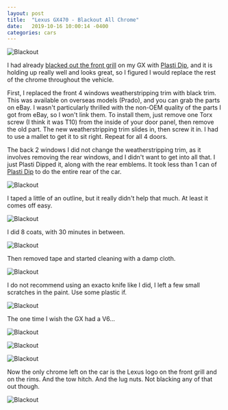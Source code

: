 ```yaml
---
layout: post
title:  "Lexus GX470 - Blackout All Chrome"
date:   2019-10-16 10:00:14 -0400
categories: cars
---
```


![Blackout](/images/blackout/10.jpg)

I had already [blacked out the front grill](https://rskelton.com/Plasti-Dip-GX470-Grill/) on my GX with [Plasti Dip](https://amzn.to/2H7U2dj), and it is holding up really well and looks great, so I figured I would replace the rest of the chrome throughout the vehicle.

First, I replaced the front 4 windows weatherstripping trim with black trim. This was available on overseas models (Prado), and you can grab the parts on eBay. I wasn't particularly thrilled with the non-OEM quality of the parts I got from eBay, so I won't link them. To install them, just remove one Torx screw (I think it was T10) from the inside of your door panel, then remove the old part. The new weatherstripping trim slides in, then screw it in. I had to use a mallet to get it to sit right. Repeat for all 4 doors.

The back 2 windows I did not change the weatherstripping trim, as it involves removing the rear windows, and I didn't want to get into all that. I just Plasti Dipped it, along with the rear emblems. It took less than 1 can of [Plasti Dip](https://amzn.to/2H7U2dj) to do the entire rear of the car.

![Blackout](/images/blackout/1.jpg)

I taped a little of an outline, but it really didn't help that much. At least it comes off easy.

![Blackout](/images/blackout/2.jpg)

I did 8 coats, with 30 minutes in between.

![Blackout](/images/blackout/3.jpg)

Then removed tape and started cleaning with a damp cloth.

![Blackout](/images/blackout/4.jpg)

I do not recommend using an exacto knife like I did, I left a few small scratches in the paint. Use some plastic if.

![Blackout](/images/blackout/5.jpg)

The one time I wish the GX had a V6...

![Blackout](/images/blackout/6.jpg)

![Blackout](/images/blackout/8.jpg)

![Blackout](/images/blackout/9.jpg)

Now the only chrome left on the car is the Lexus logo on the front grill and on the rims. And the tow hitch. And the lug nuts. Not blacking any of that out though.

![Blackout](/images/blackout/10.jpg)
